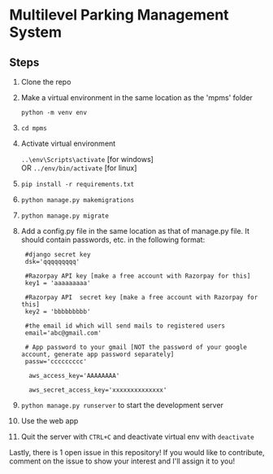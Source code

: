 # Multilevel Parking Management System
## Steps
1. Clone the repo
2. Make a virtual environment in the same location as the 'mpms' folder

   `python -m venv env`
3. `cd mpms`
4. Activate virtual environment

   `..\env\Scripts\activate` [for windows]  
   OR  `../env/bin/activate` [for linux]
5. `pip install -r requirements.txt`
6. `python manage.py makemigrations`
7. `python manage.py migrate`
8. Add a config.py file in the same location as that of manage.py file. It should contain passwords, etc. in the following format:

        #django secret key
        dsk='qqqqqqqqq'  

        #Razorpay API key [make a free account with Razorpay for this]
        key1 = 'aaaaaaaaa'   

        #Razorpay API  secret key [make a free account with Razorpay for this]
        key2 = 'bbbbbbbbb'   

        #the email id which will send mails to registered users
        email='abc@gmail.com'  
        
        # App password to your gmail [NOT the password of your google account, generate app password separately]
        passw='ccccccccc'   

         aws_access_key='AAAAAAAA'

         aws_secret_access_key='xxxxxxxxxxxxxx'
9. `python manage.py runserver` to start the development server
10. Use the web app
11. Quit the server with `CTRL+C` and deactivate virtual env with `deactivate`

Lastly, there is 1 open issue in this repository! If you would like to contribute, comment on the issue to show your interest and I'll assign it to you!

